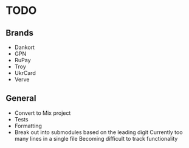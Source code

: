 # TODO

## Brands

- Dankort
- GPN
- RuPay
- Troy
- UkrCard
- Verve

## General

- Convert to Mix project
- Tests
- Formatting
- Break out into submodules based on the leading digit
  Currently too many lines in a single file
  Becoming difficult to track functionality

